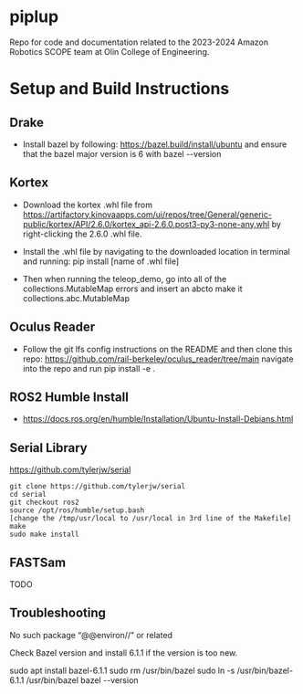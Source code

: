 # piplup
Repo for code and documentation related to the 2023-2024 Amazon Robotics SCOPE team at Olin College of Engineering.


# Setup and Build Instructions
## Drake
- Install bazel by following: https://bazel.build/install/ubuntu  and ensure that the bazel major version is 6 with bazel --version 

## Kortex

- Download the kortex .whl file from https://artifactory.kinovaapps.com/ui/repos/tree/General/generic-public/kortex/API/2.6.0/kortex_api-2.6.0.post3-py3-none-any.whl  by right-clicking the 2.6.0 .whl file.

- Install the .whl file by navigating to the downloaded location in terminal and running: pip install [name of .whl file]

- Then when running the teleop_demo, go into all of the collections.MutableMap errors and insert an abcto make it collections.abc.MutableMap

## Oculus Reader
- Follow the git lfs config instructions on the README and then clone this repo: https://github.com/rail-berkeley/oculus_reader/tree/main 
navigate into the repo and run pip install -e .

## ROS2 Humble Install
- https://docs.ros.org/en/humble/Installation/Ubuntu-Install-Debians.html 

## Serial Library

https://github.com/tylerjw/serial
```
git clone https://github.com/tylerjw/serial
cd serial
git checkout ros2
source /opt/ros/humble/setup.bash
[change the /tmp/usr/local to /usr/local in 3rd line of the Makefile]
make
sudo make install
```

## FASTSam
TODO 


## Troubleshooting

No such package “@@environ//” or related

Check Bazel version and install 6.1.1 if the version is too new.

sudo apt install bazel-6.1.1
sudo rm /usr/bin/bazel
sudo ln -s /usr/bin/bazel-6.1.1 /usr/bin/bazel
bazel --version
